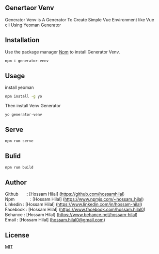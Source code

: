 ## Genertaor Venv
Generator Venv is A Generator To Create Simple Vue Environment like Vue cli Using Yeoman Generator 


## Installation

Use the package manager [Npm](https://www.npmjs.com/) to install Generator Venv.

```bash
npm i generator-venv
```

## Usage
install yeoman 

```bash
npm install -g yo
```
Then install Venv Generator <br />

```bash
yo generator-venv
```

## Serve

```bash
npm run serve 
```

## Bulid

```bash
npm run build 
```

## Author
Github &nbsp; &nbsp; &nbsp; : [Hossam Hilal] (https://github.com/hossamhilal) <br />
Npm  &nbsp; &nbsp; &nbsp;  &nbsp; &nbsp; &nbsp; : [Hossam Hilal] (https://www.npmjs.com/~hossam_hilal) <br />
Linkedin  : [Hossam Hilal] (https://www.linkedin.com/in/hossam-hilal) <br />
Facebook  : [Hossam Hilal] (https://www.facebook.com/hossam.hilal0) <br />
Behance   : [Hossam Hilal] (https://www.behance.net/hossam-hilal) <br />
Email     : [Hossam Hilal] (hossam.hilal0@gmail.com) <br />



## License
[MIT](https://choosealicense.com/licenses/mit/)
